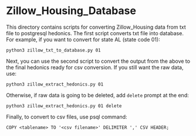 # Zillow_Housing_Database

This directory contains scripts for converting Zillow_Housing data from txt file to postgresql hedonics.
The first script converts txt file into database. For example, if you want to convert for state AL (state code 01):
```
python3 zillow_txt_to_database.py 01
```
Next, you can use the second script to convert the output from the above to the final hedonics ready for csv conversion. If you still want the raw data, use:
```
python3 zillow_extract_hedonics.py 01
```
Otherwise, if raw data is going to be deleted, add `delete` prompt at the end:
```
python3 zillow_extract_hedonics.py 01 delete
```
Finally, to convert to csv files, use psql command:
```
COPY <tablename> TO '<csv filename>' DELIMITER ',' CSV HEADER;
```
